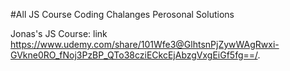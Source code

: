 #All JS Course Coding Chalanges Perosonal Solutions

Jonas's JS Course: link https://www.udemy.com/share/101Wfe3@GlhtsnPjZywWAgRwxi-GVkne0RO_fNoj3PzBP_QTo38cziECkcEjAbzgVxgEiGf5fg==/.
